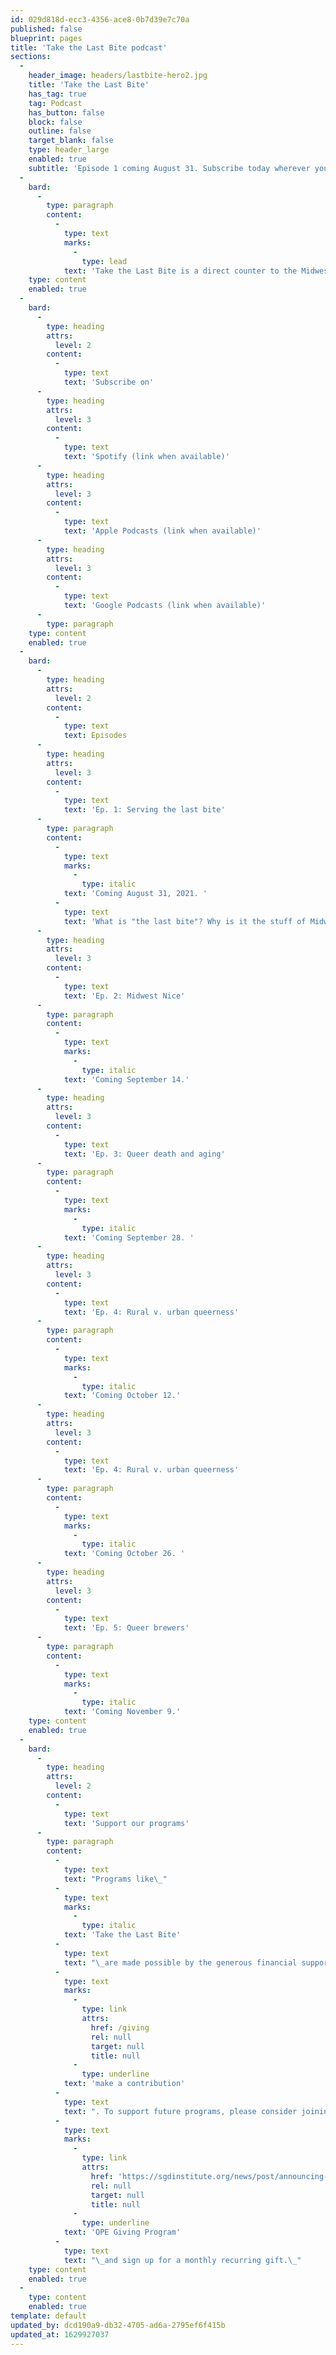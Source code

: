 ```yaml
---
id: 029d818d-ecc3-4356-ace8-0b7d39e7c70a
published: false
blueprint: pages
title: 'Take the Last Bite podcast'
sections:
  -
    header_image: headers/lastbite-hero2.jpg
    title: 'Take the Last Bite'
    has_tag: true
    tag: Podcast
    has_button: false
    block: false
    outline: false
    target_blank: false
    type: header_large
    enabled: true
    subtitle: 'Episode 1 coming August 31. Subscribe today wherever you get your podcasts.'
  -
    bard:
      -
        type: paragraph
        content:
          -
            type: text
            marks:
              -
                type: lead
            text: 'Take the Last Bite is a direct counter to the Midwest Nice mentality— highlighting advocacy and activism by queer/trans communities in the Midwest region. Through each episode, we''re aiming to unearth the often disregarded and unacknowledged contributions of queer and trans folks to social change through interviews, casual conversations and reflections on Midwest queer time, space, and place.'
    type: content
    enabled: true
  -
    bard:
      -
        type: heading
        attrs:
          level: 2
        content:
          -
            type: text
            text: 'Subscribe on'
      -
        type: heading
        attrs:
          level: 3
        content:
          -
            type: text
            text: 'Spotify (link when available)'
      -
        type: heading
        attrs:
          level: 3
        content:
          -
            type: text
            text: 'Apple Podcasts (link when available)'
      -
        type: heading
        attrs:
          level: 3
        content:
          -
            type: text
            text: 'Google Podcasts (link when available)'
      -
        type: paragraph
    type: content
    enabled: true
  -
    bard:
      -
        type: heading
        attrs:
          level: 2
        content:
          -
            type: text
            text: Episodes
      -
        type: heading
        attrs:
          level: 3
        content:
          -
            type: text
            text: 'Ep. 1: Serving the last bite'
      -
        type: paragraph
        content:
          -
            type: text
            marks:
              -
                type: italic
            text: 'Coming August 31, 2021. '
          -
            type: text
            text: 'What is "the last bite"? Why is it the stuff of Midwest social nightmares? And how is it actually a barrier to organizing? Join us as we serve it and flip this whole buffet table. Meet some of our humans and get a preview of what''s on our radar.'
      -
        type: heading
        attrs:
          level: 3
        content:
          -
            type: text
            text: 'Ep. 2: Midwest Nice'
      -
        type: paragraph
        content:
          -
            type: text
            marks:
              -
                type: italic
            text: 'Coming September 14.'
      -
        type: heading
        attrs:
          level: 3
        content:
          -
            type: text
            text: 'Ep. 3: Queer death and aging'
      -
        type: paragraph
        content:
          -
            type: text
            marks:
              -
                type: italic
            text: 'Coming September 28. '
      -
        type: heading
        attrs:
          level: 3
        content:
          -
            type: text
            text: 'Ep. 4: Rural v. urban queerness'
      -
        type: paragraph
        content:
          -
            type: text
            marks:
              -
                type: italic
            text: 'Coming October 12.'
      -
        type: heading
        attrs:
          level: 3
        content:
          -
            type: text
            text: 'Ep. 4: Rural v. urban queerness'
      -
        type: paragraph
        content:
          -
            type: text
            marks:
              -
                type: italic
            text: 'Coming October 26. '
      -
        type: heading
        attrs:
          level: 3
        content:
          -
            type: text
            text: 'Ep. 5: Queer brewers'
      -
        type: paragraph
        content:
          -
            type: text
            marks:
              -
                type: italic
            text: 'Coming November 9.'
    type: content
    enabled: true
  -
    bard:
      -
        type: heading
        attrs:
          level: 2
        content:
          -
            type: text
            text: 'Support our programs'
      -
        type: paragraph
        content:
          -
            type: text
            text: "Programs like\_"
          -
            type: text
            marks:
              -
                type: italic
            text: 'Take the Last Bite'
          -
            type: text
            text: "\_are made possible by the generous financial support of grassroots donors. If you learned something from this program, please "
          -
            type: text
            marks:
              -
                type: link
                attrs:
                  href: /giving
                  rel: null
                  target: null
                  title: null
              -
                type: underline
            text: 'make a contribution'
          -
            type: text
            text: ". To support future programs, please consider joining the\_"
          -
            type: text
            marks:
              -
                type: link
                attrs:
                  href: 'https://sgdinstitute.org/news/post/announcing-ope-giving-program'
                  rel: null
                  target: null
                  title: null
              -
                type: underline
            text: 'OPE Giving Program'
          -
            type: text
            text: "\_and sign up for a monthly recurring gift.\_"
    type: content
    enabled: true
  -
    type: content
    enabled: true
template: default
updated_by: dcd190a9-db32-4705-ad6a-2795ef6f415b
updated_at: 1629927037
---
```


